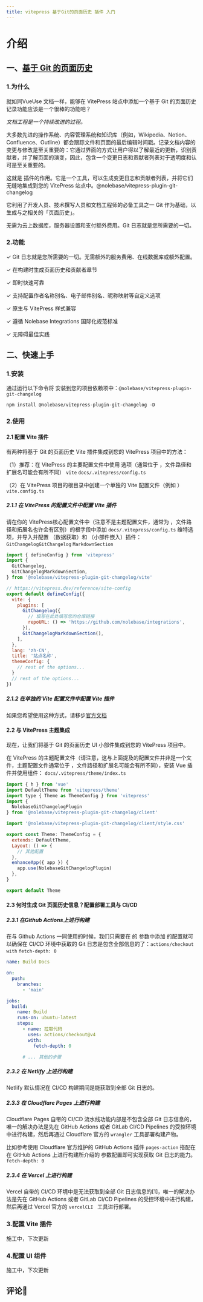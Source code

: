 ```yaml
---
title: vitepress 基于Git的页面历史 插件 入门
---
```


# 介绍

## 一、[基于 Git 的页面历史](https://nolebase-integrations.ayaka.io/pages/zh-CN/integrations/vitepress-plugin-git-changelog/)

### 1.为什么

就如同VueUse 文档一样，能够在 VitePress 站点中添加一个基于 Git 的页面历史记录功能应该是一个很棒的功能吧？

*文档工程是一个持续改进的过程。*

大多数先进的操作系统、内容管理系统和知识库（例如，Wikipedia、Notion、Confluence、Outline）都会跟踪文件和页面的最后编辑时间戳。记录文档内容的变更与修改是至关重要的：它通过界面的方式让用户得以了解最近的更新，识别贡献者，并了解页面的演变，因此，包含一个变更日志和贡献者列表对于透明度和认可是至关重要的。

这就是 插件的作用。它是一个工具，可以生成变更日志和贡献者列表，并将它们无缝地集成到您的 VitePress 站点中。@nolebase/vitepress-plugin-git-changelog

它利用了开发人员、技术撰写人员和文档工程师的必备工具之一 Git 作为基础，以生成与之相关的「页面历史」。

无需为云上数据库，服务器设置和支付额外费用。Git 日志就是您所需要的一切。

### 2.功能

✓ Git 日志就是您所需要的一切。无需额外的服务费用、在线数据库或额外配置。

✓ 在构建时生成页面历史和贡献者章节

✓ 即时快速可靠

✓ 支持配置作者名称别名、电子邮件别名、昵称映射等自定义选项

✓ 原生与 VitePress 样式兼容

✓ 遵循 Nolebase Integrations 国际化规范标准

✓ 无障碍最佳实践


## 二、快速上手

### 1.安装

通过运行以下命令将 安装到您的项目依赖项中：`@nolebase/vitepress-plugin-git-changelog`

```shell
npm install @nolebase/vitepress-plugin-git-changelog -D
```

### 2.使用

#### 2.1 配置 Vite 插件

有两种将基于 Git 的页面历史 Vite 插件集成到您的 VitePress 项目中的方法：

（1）推荐：在 VitePress 的主要配置文件中使用 选项（通常位于 ，文件路径和扩展名可能会有所不同） `vite` `docs/.vitepress/config.ts`

（2）在 VitePress 项目的根目录中创建一个单独的 Vite 配置文件（例如 ） `vite.config.ts`

##### 2.1.1 在 VitePress 的配置文件中配置 Vite 插件

请在你的 VitePress核心配置文件中（注意不是主题配置文件，通常为 ，文件路径和拓展名也许会有区别）的根字段中添加 `docs/.vitepress/config.ts` 维特选项，并导入并配置 （数据获取）和 （小部件嵌入）插件： `GitChangelogGitChangelog` `MarkdownSection` 

```js
import { defineConfig } from 'vitepress'
import { 
  GitChangelog, 
  GitChangelogMarkdownSection, 
} from '@nolebase/vitepress-plugin-git-changelog/vite'

// https://vitepress.dev/reference/site-config
export default defineConfig({
  vite: { 
    plugins: [ 
      GitChangelog({ 
        // 填写在此处填写您的仓库链接
        repoURL: () => 'https://github.com/nolebase/integrations', 
      }), 
      GitChangelogMarkdownSection(), 
    ],
  }, 
  lang: 'zh-CN',
  title: '站点名称',
  themeConfig: {
    // rest of the options...
  }
  // rest of the options...
})
```

##### 2.1.2 在单独的 Vite 配置文件中配置 Vite 插件

如果您希望使用这种方式，请移步[官方文档](https://nolebase-integrations.ayaka.io/pages/zh-CN/integrations/vitepress-plugin-git-changelog/getting-started#%E5%9C%A8%E5%8D%95%E7%8B%AC%E7%9A%84-vite-%E9%85%8D%E7%BD%AE%E6%96%87%E4%BB%B6%E4%B8%AD%E9%85%8D%E7%BD%AE-vite-%E6%8F%92%E4%BB%B6)


#### 2.2 与 VitePress 主题集成

现在，让我们将基于 Git 的页面历史 UI 小部件集成到您的 VitePress 项目中。

在 VitePress 的主题配置文件（请注意，这与上面提及的配置文件并非是一个文件，主题配置文件通常位于 ，文件路径和扩展名可能会有所不同），安装 Vue 插件并使用组件： `docs/.vitepress/theme/index.ts`


```js
import { h } from 'vue'
import DefaultTheme from 'vitepress/theme'
import type { Theme as ThemeConfig } from 'vitepress'
import { 
  NolebaseGitChangelogPlugin 
} from '@nolebase/vitepress-plugin-git-changelog/client'

import '@nolebase/vitepress-plugin-git-changelog/client/style.css'

export const Theme: ThemeConfig = {
  extends: DefaultTheme,
  Layout: () => {
    // 其他配置
  },
  enhanceApp({ app }) {
    app.use(NolebaseGitChangelogPlugin)  
  },
}

export default Theme
```

#### 2.3 何时生成 Git 页面历史信息？配置部署工具与 CI/CD

##### 2.3.1 在Github Actions上进行构建

在与 Github Actions 一同使用的时候，我们只需要在 的 参数中添加 的配置就可以确保在 CI/CD 环境中获取的 Git 日志是包含全部信息的了：`actions/checkout` `with` `fetch-depth: 0`

```yaml
name: Build Docs

on:
  push:
    branches:
      - 'main'

jobs:
  build:
    name: Build
    runs-on: ubuntu-latest
    steps:
      - name: 拉取代码
        uses: actions/checkout@v4
        with: 
          fetch-depth: 0

      # ... 其他的步骤
```

##### 2.3.2 在 Netlify 上进行构建

Netlify 默认情况在 CI/CD 构建期间是能获取到全部 Git 日志的。

##### 2.3.3 在 Cloudflare Pages 上进行构建

Cloudflare Pages 自带的 CI/CD 流水线功能内部是不包含全部 Git 日志信息的，唯一的解决办法是先在 GitHub Actions 或者 GitLab CI/CD Pipelines 的受控环境中进行构建，然后再通过 Cloudflare 官方的 `wrangler` 工具部署构建产物。

比如参考使用 Cloudflare 官方维护的 GitHub Actions 插件 `pages-action` 搭配在在 GitHub Actions 上进行构建所介绍的 参数配置即可实现获取 Git 日志的能力。`fetch-depth: 0`

##### 2.3.4 在 Vercel 上进行构建

Vercel 自带的 CI/CD 环境中是无法获取到全部 Git 日志信息的[1]，唯一的解决办法是先在 GitHub Actions 或者 GitLab CI/CD Pipelines 的受控环境中进行构建，然后再通过 Vercel 官方的 `vercelCLI ` 工具进行部署。

### 3.配置 Vite 插件

施工中，下次更新

### 4.配置 UI 组件

施工中，下次更新

## 评论📮

<DisqusComments />